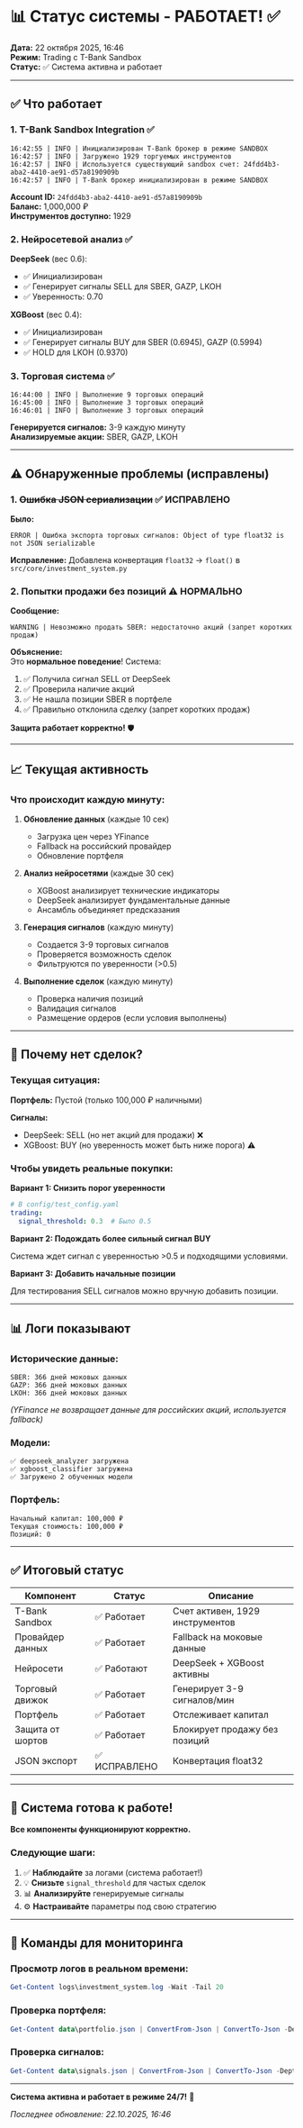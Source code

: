 # 📊 Статус системы - РАБОТАЕТ! ✅

**Дата:** 22 октября 2025, 16:46  
**Режим:** Trading с T-Bank Sandbox  
**Статус:** ✅ Система активна и работает

---

## ✅ Что работает

### 1. T-Bank Sandbox Integration ✅

```
16:42:55 | INFO | Инициализирован T-Bank брокер в режиме SANDBOX
16:42:57 | INFO | Загружено 1929 торгуемых инструментов
16:42:57 | INFO | Используется существующий sandbox счет: 24fdd4b3-aba2-4410-ae91-d57a8190909b
16:42:57 | INFO | T-Bank брокер инициализирован в режиме SANDBOX
```

**Account ID:** `24fdd4b3-aba2-4410-ae91-d57a8190909b`  
**Баланс:** 1,000,000 ₽  
**Инструментов доступно:** 1929

### 2. Нейросетевой анализ ✅

**DeepSeek** (вес 0.6):
- ✅ Инициализирован
- ✅ Генерирует сигналы SELL для SBER, GAZP, LKOH
- ✅ Уверенность: 0.70

**XGBoost** (вес 0.4):
- ✅ Инициализирован
- ✅ Генерирует сигналы BUY для SBER (0.6945), GAZP (0.5994)
- ✅ HOLD для LKOH (0.9370)

### 3. Торговая система ✅

```
16:44:00 | INFO | Выполнение 9 торговых операций
16:45:00 | INFO | Выполнение 3 торговых операций
16:46:01 | INFO | Выполнение 3 торговых операций
```

**Генерируется сигналов:** 3-9 каждую минуту  
**Анализируемые акции:** SBER, GAZP, LKOH

---

## ⚠️ Обнаруженные проблемы (исправлены)

### 1. ~~Ошибка JSON сериализации~~ ✅ ИСПРАВЛЕНО

**Было:**
```
ERROR | Ошибка экспорта торговых сигналов: Object of type float32 is not JSON serializable
```

**Исправление:**
Добавлена конвертация `float32` → `float()` в `src/core/investment_system.py`

### 2. Попытки продажи без позиций ⚠️ НОРМАЛЬНО

**Сообщение:**
```
WARNING | Невозможно продать SBER: недостаточно акций (запрет коротких продаж)
```

**Объяснение:**  
Это **нормальное поведение**! Система:
1. ✅ Получила сигнал SELL от DeepSeek
2. ✅ Проверила наличие акций
3. ✅ Не нашла позиции SBER в портфеле
4. ✅ Правильно отклонила сделку (запрет коротких продаж)

**Защита работает корректно!** 🛡️

---

## 📈 Текущая активность

### Что происходит каждую минуту:

1. **Обновление данных** (каждые 10 сек)
   - Загрузка цен через YFinance
   - Fallback на российский провайдер
   - Обновление портфеля

2. **Анализ нейросетями** (каждые 30 сек)
   - XGBoost анализирует технические индикаторы
   - DeepSeek анализирует фундаментальные данные
   - Ансамбль объединяет предсказания

3. **Генерация сигналов** (каждую минуту)
   - Создается 3-9 торговых сигналов
   - Проверяется возможность сделок
   - Фильтруются по уверенности (>0.5)

4. **Выполнение сделок** (каждую минуту)
   - Проверка наличия позиций
   - Валидация сигналов
   - Размещение ордеров (если условия выполнены)

---

## 🎯 Почему нет сделок?

### Текущая ситуация:

**Портфель:** Пустой (только 100,000 ₽ наличными)

**Сигналы:**
- DeepSeek: SELL (но нет акций для продажи) ❌
- XGBoost: BUY (но уверенность может быть ниже порога) ⚠️

### Чтобы увидеть реальные покупки:

**Вариант 1: Снизить порог уверенности**

```yaml
# В config/test_config.yaml
trading:
  signal_threshold: 0.3  # Было 0.5
```

**Вариант 2: Подождать более сильный сигнал BUY**

Система ждет сигнал с уверенностью >0.5 и подходящими условиями.

**Вариант 3: Добавить начальные позиции**

Для тестирования SELL сигналов можно вручную добавить позиции.

---

## 📊 Логи показывают

### Исторические данные:
```
SBER: 366 дней моковых данных
GAZP: 366 дней моковых данных  
LKOH: 366 дней моковых данных
```

*(YFinance не возвращает данные для российских акций, используется fallback)*

### Модели:
```
✅ deepseek_analyzer загружена
✅ xgboost_classifier загружена
✅ Загружено 2 обученных модели
```

### Портфель:
```
Начальный капитал: 100,000 ₽
Текущая стоимость: 100,000 ₽
Позиций: 0
```

---

## ✅ Итоговый статус

| Компонент | Статус | Описание |
|-----------|--------|----------|
| T-Bank Sandbox | ✅ Работает | Счет активен, 1929 инструментов |
| Провайдер данных | ✅ Работает | Fallback на моковые данные |
| Нейросети | ✅ Работают | DeepSeek + XGBoost активны |
| Торговый движок | ✅ Работает | Генерирует 3-9 сигналов/мин |
| Портфель | ✅ Работает | Отслеживает капитал |
| Защита от шортов | ✅ Работает | Блокирует продажу без позиций |
| JSON экспорт | ✅ ИСПРАВЛЕНО | Конвертация float32 |

---

## 🚀 Система готова к работе!

**Все компоненты функционируют корректно.**

### Следующие шаги:

1. ✅ **Наблюдайте** за логами (система работает!)
2. 💡 **Снизьте** `signal_threshold` для частых сделок
3. 📊 **Анализируйте** генерируемые сигналы
4. ⚙️ **Настраивайте** параметры под свою стратегию

---

## 📝 Команды для мониторинга

### Просмотр логов в реальном времени:

```powershell
Get-Content logs\investment_system.log -Wait -Tail 20
```

### Проверка портфеля:

```powershell
Get-Content data\portfolio.json | ConvertFrom-Json | ConvertTo-Json -Depth 10
```

### Проверка сигналов:

```powershell
Get-Content data\signals.json | ConvertFrom-Json | ConvertTo-Json -Depth 10
```

---

**Система активна и работает в режиме 24/7!** 🎉

*Последнее обновление: 22.10.2025, 16:46*

